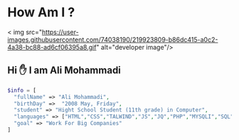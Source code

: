 # How Am I ?

< img src="https://user-images.githubusercontent.com/74038190/219923809-b86dc415-a0c2-4a38-bc88-ad6cf06395a8.gif" alt="developer image"/>

<h2> Hi ✋ I am Ali Mohammadi </h2> 

```PHP
$info = [
  "fullName" => "Ali Mohammadi",
  "birthDay" =>  "2008 May, Friday",
  "student" => "Hight School Student (11th grade) in Computer",
  "languages" => ["HTML","CSS","TALWIND","JS","JQ","PHP","MYSQLI","SQL"],
  "goal" => "Work For Big Companies"
]

```

